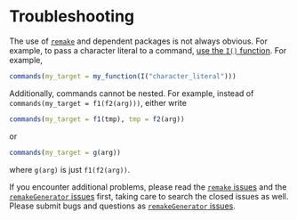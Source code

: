 # Troubleshooting

The use of [`remake`](https://github.com/richfitz/remake) and dependent packages is not always obvious. For example, to pass a character literal to a command, [use the `I()` function](https://github.com/richfitz/remake/issues/58). For example,

```r
commands(my_target = my_function(I("character_literal")))
```

Additionally, commands cannot be nested. For example, instead of `commands(my_target = f1(f2(arg)))`, either write

```r
commands(my_target = f1(tmp), tmp = f2(arg))
```

or

```r
commands(my_target = g(arg))
```

where `g(arg)` is just `f1(f2(arg))`.

If you encounter additional problems, please read the [`remake` issues](https://github.com/richfitz/remake/issues) and the [`remakeGenerator` issues](https://github.com/wlandau/remakeGenerator/issues) first, taking care to search the closed issues as well. Please submit bugs and questions as [`remakeGenerator` issues](https://github.com/wlandau/remakeGenerator/issues).
